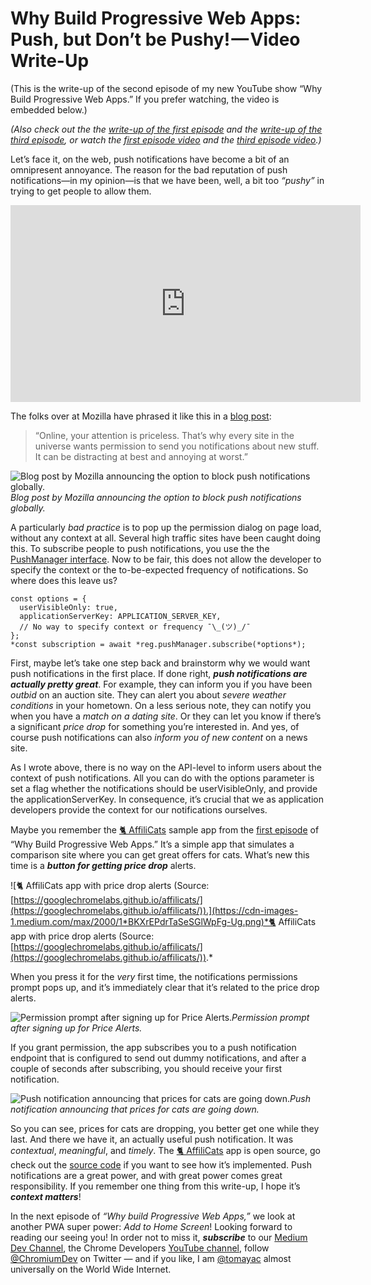 
# Why Build Progressive Web Apps: Push, but Don’t be Pushy! — Video Write-Up

(This is the write-up of the second episode of my new YouTube show “Why Build Progressive Web Apps.” If you prefer watching, the video is embedded below.)

*(Also check out the the [write-up of the first episode](https://medium.com/dev-channel/why-build-progressive-web-apps-never-lose-a-click-out-video-write-up-74cbbc466afd) and the [write-up of the third episode](https://medium.com/dev-channel/why-build-progressive-web-apps-if-its-just-a-bookmark-it-s-not-a-pwa-video-write-up-7ccca1c58034), or watch the [first episode video](https://www.youtube.com/watch?v=4UK_TDTTWnQ) and the [third episode video](https://youtu.be/kENeCdS3fzU).)*

Let’s face it, on the web, push notifications have become a bit of an omnipresent annoyance. The reason for the bad reputation of push notifications—in my opinion—is that we have been, well, a bit too *“pushy”* in trying to get people to allow them.

<center><iframe width="560" height="315" src="https://www.youtube.com/embed/vRsVx8_94UQ" frameborder="0" allowfullscreen></iframe></center>

The folks over at Mozilla have phrased it like this in a [blog post](https://blog.mozilla.org/firefox/no-notifications/):
> “Online, your attention is priceless. That’s why every site in the universe wants permission to send you notifications about new stuff. It can be distracting at best and annoying at worst.”

![Blog post by Mozilla announcing the option to block push notifications globally.](https://cdn-images-1.medium.com/max/2042/1*Yo8RE2bX86Bvb-YHiyy--w.jpeg)*Blog post by Mozilla announcing the option to block push notifications globally.*

A particularly *bad practice* is to pop up the permission dialog on page load, without any context at all. Several high traffic sites have been caught doing this. To subscribe people to push notifications, you use the the [PushManager interface](https://developer.mozilla.org/en-US/docs/Web/API/PushManager). Now to be fair, this does not allow the developer to specify the context or the to-be-expected frequency of notifications. So where does this leave us?

    const options = {
      userVisibleOnly: true,
      applicationServerKey: APPLICATION_SERVER_KEY,
      // No way to specify context or frequency ¯\_(ツ)_/¯
    };
    *const subscription = await *reg.pushManager.subscribe(*options*);

First, maybe let’s take one step back and brainstorm why we would want push notifications in the first place. If done right, ***push notifications are actually pretty great***. For example, they can inform you if you have been *outbid* on an auction site. They can alert you about *severe weather conditions* in your hometown. On a less serious note, they can notify you when you have a *match on a dating site*. Or they can let you know if there’s a significant *price drop* for something you’re interested in. And yes, of course push notifications can also *inform you of new content* on a news site.

As I wrote above, there is no way on the API-level to inform users about the context of push notifications. All you can do with the options parameter is set a flag whether the notifications should be userVisibleOnly, and provide the applicationServerKey. In consequence, it’s crucial that we as application developers provide the context for our notifications ourselves.

Maybe you remember the [🐈 AffiliCats](https://googlechromelabs.github.io/affilicats/) sample app from the [first episode](https://www.youtube.com/watch?v=4UK_TDTTWnQ) of “Why Build Progressive Web Apps.” It’s a simple app that simulates a comparison site where you can get great offers for cats. What’s new this time is a ***button for getting price drop*** alerts.

![🐈 AffiliCats app with price drop alerts (Source: [https://googlechromelabs.github.io/affilicats/](https://googlechromelabs.github.io/affilicats/)).](https://cdn-images-1.medium.com/max/2000/1*BKXrEPdrTaSeSGlWpFg-Ug.png)*🐈 AffiliCats app with price drop alerts (Source: [https://googlechromelabs.github.io/affilicats/](https://googlechromelabs.github.io/affilicats/)).*

When you press it for the *very* first time, the notifications permissions prompt pops up, and it’s immediately clear that it’s related to the price drop alerts.

![Permission prompt after signing up for Price Alerts.](https://cdn-images-1.medium.com/max/2000/1*dUCl2hLZNAzH_6uBnaTPRw.jpeg)*Permission prompt after signing up for Price Alerts.*

If you grant permission, the app subscribes you to a push notification endpoint that is configured to send out dummy notifications, and after a couple of seconds after subscribing, you should receive your first notification.

![Push notification announcing that prices for cats are going down.](https://cdn-images-1.medium.com/max/2000/1*LXWa0wu8pGX7q_A8e3UyoA.png)*Push notification announcing that prices for cats are going down.*

So you can see, prices for cats are dropping, you better get one while they last. And there we have it, an actually useful push notification. It was *contextual*, *meaningful*, and *timely*. The [🐈 AffiliCats](https://googlechromelabs.github.io/affilicats/) app is open source, go check out the [source code](https://github.com/googlechromelabs/affilicats) if you want to see how it’s implemented. Push notifications are a great power, and with great power comes great responsibility. If you remember one thing from this write-up, I hope it’s ***context matters***!

In the next episode of *“Why build Progressive Web Apps,”* we look at another PWA super power: *Add to Home Screen*! Looking forward to reading our seeing you! In order not to miss it, ***subscribe*** to our [Medium Dev Channel](https://medium.com/dev-channel), the Chrome Developers [YouTube channel](https://www.youtube.com/channel/UCnUYZLuoy1rq1aVMwx4aTzw), follow [@ChromiumDev](https://twitter.com/ChromiumDev) on Twitter — and if you like, I am [@tomayac](https://twitter.com/tomayac) almost universally on the World Wide Internet.
